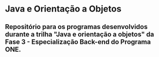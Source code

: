 <h1>Java e Orientação a Objetos </h1>
<h2>Repositório para os programas desenvolvidos durante a trilha "Java e orientação a objetos" da Fase 3 - Especialização Back-end do Programa ONE. <h2>
